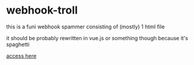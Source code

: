 # webhook-troll

this is a funi webhook spammer consisting of (mostly) 1 html file

it should be probably rewritten in vue.js or something though because it's spaghetti

[access here](https://kali-linex.github.io/webhook-troll/)
